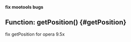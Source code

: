**fix mootools bugs**

Function: getPosition() {#getPosition}
--------------------------------------
fix getPosition for opera 9.5x